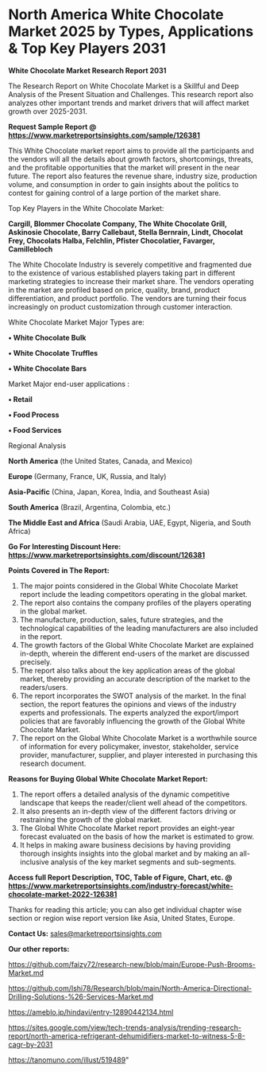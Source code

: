 # North America White Chocolate Market 2025 by Types, Applications & Top Key Players 2031

<strong>White Chocolate Market Research Report 2031</strong>

The Research Report on White Chocolate Market is a Skillful and Deep Analysis of the Present Situation and Challenges. This research report also analyzes other important trends and market drivers that will affect market growth over 2025-2031.

<strong>Request Sample Report @ <a href=https://www.marketreportsinsights.com/sample/126381>https://www.marketreportsinsights.com/sample/126381</a></strong>

This White Chocolate market report aims to provide all the participants and the vendors will all the details about growth factors, shortcomings, threats, and the profitable opportunities that the market will present in the near future. The report also features the revenue share, industry size, production volume, and consumption in order to gain insights about the politics to contest for gaining control of a large portion of the market share.

Top Key Players in the White Chocolate Market:

<strong>Cargill, Blommer Chocolate Company, The White Chocolate Grill, Askinosie Chocolate, Barry Callebaut, Stella Bernrain, Lindt, Chocolat Frey, Chocolats Halba, Felchlin, Pfister Chocolatier, Favarger, Camillebloch</strong>

The White Chocolate Industry is severely competitive and fragmented due to the existence of various established players taking part in different marketing strategies to increase their market share. The vendors operating in the market are profiled based on price, quality, brand, product differentiation, and product portfolio. The vendors are turning their focus increasingly on product customization through customer interaction.

White Chocolate Market Major Types are:

<strong>• White Chocolate Bulk

• White Chocolate Truffles

• White Chocolate Bars</strong>

Market Major end-user applications :

<strong>• Retail

• Food Process

• Food Services</strong>

Regional Analysis

</u><strong><b>North America</b></strong> (the United States, Canada, and Mexico)

<strong><b>Europe </b></strong>(Germany, France, UK, Russia, and Italy)

<strong><b>Asia-Pacific</b></strong> (China, Japan, Korea, India, and Southeast Asia)

<strong><b>South America</b></strong> (Brazil, Argentina, Colombia, etc.)

<strong><b>The Middle East and Africa</b></strong> (Saudi Arabia, UAE, Egypt, Nigeria, and South Africa)

<strong>Go For Interesting Discount Here: <a href=https://www.marketreportsinsights.com/discount/126381>https://www.marketreportsinsights.com/discount/126381</a></strong>

<strong>Points Covered in The Report:</strong>
<ol>
  <li>The major points considered in the Global White Chocolate Market report include the leading competitors operating in the global market.</li>
  <li>The report also contains the company profiles of the players operating in the global market.</li>
  <li>The manufacture, production, sales, future strategies, and the technological capabilities of the leading manufacturers are also included in the report.</li>
  <li>The growth factors of the Global White Chocolate Market are explained in-depth, wherein the different end-users of the market are discussed precisely.</li>
  <li>The report also talks about the key application areas of the global market, thereby providing an accurate description of the market to the readers/users.</li>
  <li>The report incorporates the SWOT analysis of the market. In the final section, the report features the opinions and views of the industry experts and professionals. The experts analyzed the export/import policies that are favorably influencing the growth of the Global White Chocolate Market.</li>
  <li>The report on the Global White Chocolate Market is a worthwhile source of information for every policymaker, investor, stakeholder, service provider, manufacturer, supplier, and player interested in purchasing this research document.</li>
</ol>
<strong>Reasons for Buying Global White Chocolate Market Report:</strong>

<ol>
  <li>The report offers a detailed analysis of the dynamic competitive landscape that keeps the reader/client well ahead of the competitors.</li>
  <li>It also presents an in-depth view of the different factors driving or restraining the growth of the global market.</li>
  <li>The Global White Chocolate Market report provides an eight-year forecast evaluated on the basis of how the market is estimated to grow.</li>
  <li>It helps in making aware business decisions by having providing thorough insights insights into the global market and by making an all-inclusive analysis of the key market segments and sub-segments.</li>
</ol>
<strong>Access full Report Description, TOC, Table of Figure, Chart, etc. @ <a href=https://www.marketreportsinsights.com/industry-forecast/white-chocolate-market-2022-126381>https://www.marketreportsinsights.com/industry-forecast/white-chocolate-market-2022-126381</a></strong>


Thanks for reading this article; you can also get individual chapter wise section or region wise report version like Asia, United States, Europe.

<strong>Contact Us:</strong>
sales@marketreportsinsights.com

<strong>Our other reports:</strong>

<a href=https://github.com/faizy72/research-new/blob/main/Europe-Push-Brooms-Market.md>https://github.com/faizy72/research-new/blob/main/Europe-Push-Brooms-Market.md</a>

<a href=https://github.com/Ishi78/Research/blob/main/North-America-Directional-Drilling-Solutions-%26-Services-Market.md>https://github.com/Ishi78/Research/blob/main/North-America-Directional-Drilling-Solutions-%26-Services-Market.md</a>

<a href=https://ameblo.jp/hindavi/entry-12890442134.html>https://ameblo.jp/hindavi/entry-12890442134.html</a>

<a href=https://sites.google.com/view/tech-trends-analysis/trending-research-report/north-america-refrigerant-dehumidifiers-market-to-witness-5-8-cagr-by-2031>https://sites.google.com/view/tech-trends-analysis/trending-research-report/north-america-refrigerant-dehumidifiers-market-to-witness-5-8-cagr-by-2031</a>

<a href=https://tanomuno.com/illust/519489>https://tanomuno.com/illust/519489</a>"

